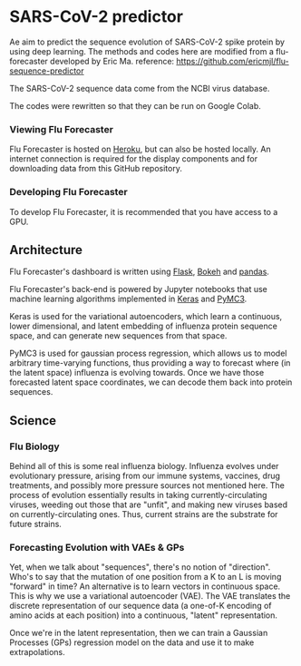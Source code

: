 # SARS-CoV-2 predictor

Ae aim to predict the sequence evolution of SARS-CoV-2 spike protein by using deep learning. The methods and codes here are modified from a flu-forecaster developed by Eric Ma. 
reference: https://github.com/ericmjl/flu-sequence-predictor

The SARS-CoV-2 sequence data come from the NCBI virus database.

The codes were rewritten so that they can be run on Google Colab.

### Viewing Flu Forecaster

Flu Forecaster is hosted on [Heroku][heroku], but can also be hosted locally. An internet connection is required for the display components and for downloading data from this GitHub repository.

[heroku]: https://fluforecaster.herokuapp.com

### Developing Flu Forecaster

To develop Flu Forecaster, it is recommended that you have access to a GPU.

## Architecture

Flu Forecaster's dashboard is written using [Flask][flask], [Bokeh][bokeh] and [pandas][pandas].

[flask]: http://flask.pocoo.org/
[bokeh]: http://bokeh.pydata.org/
[pandas]: http://pandas.pydata.org/

Flu Forecaster's back-end is powered by Jupyter notebooks that use machine learning algorithms implemented in [Keras][keras] and [PyMC3][pymc3].

Keras is used for the variational autoencoders, which learn a continuous, lower dimensional, and latent embedding of influenza protein sequence space, and can generate new sequences from that space.

PyMC3 is used for gaussian process regression, which allows us to model arbitrary time-varying functions, thus providing a way to forecast where (in the latent space) influenza is evolving towards. Once we have those forecasted latent space coordinates, we can decode them back into protein sequences.

[keras]: https://keras.io/
[pymc3]: https://github.com/pymc-devs/pymc3

## Science

### Flu Biology

Behind all of this is some real influenza biology. Influenza evolves under evolutionary pressure, arising from our immune systems, vaccines, drug treatments, and possibly more pressure sources not mentioned here. The process of evolution essentially results in taking currently-circulating viruses, weeding out those that are "unfit", and making new viruses based on currently-circulating ones. Thus, current strains are the substrate for future strains.

### Forecasting Evolution with VAEs & GPs

Yet, when we talk about "sequences", there's no notion of "direction". Who's to say that the mutation of one position from a K to an L is moving "forward" in time? An alternative is to learn vectors in continuous space. This is why we use a variational autoencoder (VAE). The VAE translates the discrete representation of our sequence data (a one-of-K encoding of amino acids at each position) into a continuous, "latent" representation.

Once we're in the latent representation, then we can train a Gaussian Processes (GPs) regression model on the data and use it to make extrapolations.
